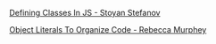 [Defining Classes In JS - Stoyan Stefanov](http://www.phpied.com/3-ways-to-define-a-javascript-class/)

[Object Literals To Organize Code - Rebecca Murphey](http://rmurphey.com/blog/2009/10/15/using-objects-to-organize-your-code)